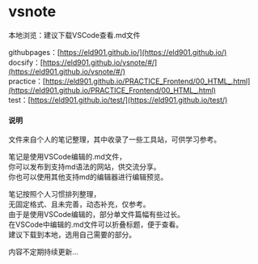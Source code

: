 # vsnote
本地浏览：建议下载VSCode查看.md文件  

githubpages：[https://eld901.github.io/](https://eld901.github.io/)  
docsify：[https://eld901.github.io/vsnote/#/](https://eld901.github.io/vsnote/#/)  
practice：[https://eld901.github.io/PRACTICE_Frontend/00_HTML_.html](https://eld901.github.io/PRACTICE_Frontend/00_HTML_.html)  
test：[https://eld901.github.io/test/](https://eld901.github.io/test/)
#### 说明
文件来自个人的笔记整理，其中收录了一些工具站，可供学习参考。  

笔记是使用VSCode编辑的.md文件，  
你可以发布到支持md语法的网站，供交流分享。  
你也可以使用其他支持md的编辑器进行编辑预览。  

笔记按照个人习惯排列整理，  
无固定格式、且未完善，动态补充，仅参考。  
由于是使用VSCode编辑的，部分单文件篇幅有些过长。  
在VSCode中编辑的.md文件可以折叠标题，便于查看。  
建议下载到本地，选用自己需要的部分。  

内容不定期持续更新...  
